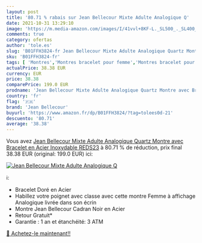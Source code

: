 ```yaml
---
layout: post
title: '80.71 % rabais sur Jean Bellecour Mixte Adulte Analogique Q'
date: 2021-10-31 13:29:10
image: 'https://m.media-amazon.com/images/I/41vvl+8KF-L._SL500_._SL400_.jpg'
comments: true
category: ofertas
author: 'tole.es'
slug: 'B01FFH3824-fr Jean Bellecour Mixte Adulte Analogique Quartz Montre avec...'
sku: 'B01FFH3824-fr'
tags: [ 'Montres','Montres bracelet pour femme','Montres bracelet pour homme','Montres et accessoires','Montres femme','Montres homme','jean bellecour', ]
actualPrice: 38.38 EUR
currency: EUR
price: 38.38
comparePrice: 199.0 EUR
prodname: 'Jean Bellecour Mixte Adulte Analogique Quartz Montre avec Bracelet en Acier Inoxydable REDS23'
country: 'fr'
flag: '🇫🇷'
brand: 'Jean Bellecour'
buyurl: 'https://www.amazon.fr/dp/B01FFH3824/?tag=tolees0d-21'
descuento: '80.71'
average: '38.38'
---
```


Vous avez [Jean Bellecour Mixte Adulte Analogique Quartz Montre avec Bracelet en Acier Inoxydable REDS23](https://www.amazon.fr/dp/B01FFH3824/?tag=tolees0d-21)  à  80.71 % de réduction, prix final  38.38 EUR (original: 199.0 EUR) ici:

[![Jean Bellecour Mixte Adulte Analogique Q](https://m.media-amazon.com/images/I/41vvl+8KF-L._SL500_._SL400_.jpg)](https://www.amazon.fr/dp/B01FFH3824/?tag=tolees0d-21)

ℹ️:

- Bracelet Doré en Acier
- Habillez votre poignet avec classe avec cette montre Femme à affichage Analogique livrée dans son écrin
- Montre Jean Bellecour Cadran Noir en Acier
- Retour Gratuit*
- Garantie : 1 an et étanchéité: 3 ATM

[🛒 Achetez-le maintenant!!](https://www.amazon.fr/dp/B01FFH3824/?tag=tolees0d-21)
